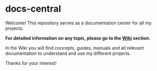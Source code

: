 # docs-central

Welcome! This repository serves as a documentation center for all my projects.

**For detailed information on any topic, please go to the [Wiki](https://github.com/Ian-Ruiz-DEV/docs-central/wiki) section.**

In the Wiki you will find concepts, guides, manuals and all relevant documentation to understand and use my different projects.

Thanks for your interest!
